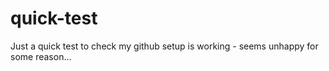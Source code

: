 # quick-test
Just a quick test to check my github setup is working - seems unhappy for some reason...
